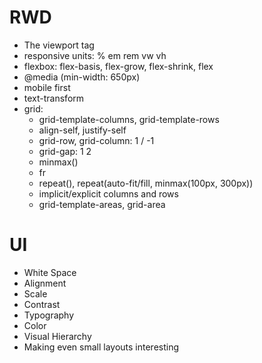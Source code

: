 # RWD

- The viewport tag
- responsive units: % em rem vw vh
- flexbox: flex-basis, flex-grow, flex-shrink, flex
- @media (min-width: 650px)
- mobile first
- text-transform
- grid:
  - grid-template-columns, grid-template-rows
  - align-self, justify-self
  - grid-row, grid-column: 1 / -1
  - grid-gap: 1 2
  - minmax()
  - fr
  - repeat(), repeat(auto-fit/fill, minmax(100px, 300px))
  - implicit/explicit columns and rows
  - grid-template-areas, grid-area

# UI

- White Space
- Alignment
- Scale
- Contrast
- Typography
- Color
- Visual Hierarchy
- Making even small layouts interesting
